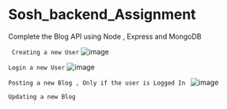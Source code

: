 # Sosh_backend_Assignment
Complete the Blog API using Node , Express and MongoDB 

` Creating a new User`
![image](https://user-images.githubusercontent.com/60139552/216971880-4e0cdabc-90b4-4652-bcbc-6445d95acf14.png)


 `Login a new User`
 ![image](https://user-images.githubusercontent.com/60139552/216972168-e7bf419b-fe53-485b-a25d-91bd02d354d6.png)


`Posting a new Blog , Only if the user is Logged In `
![image](https://user-images.githubusercontent.com/60139552/216972555-f767c9ba-b737-423a-b9b2-91ae652daa55.png)


`Updating a new Blog`
